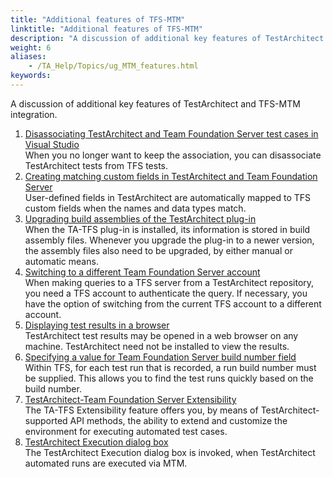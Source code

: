 ```yaml
--- 
title: "Additional features of TFS-MTM"
linktitle: "Additional features of TFS-MTM"
description: "A discussion of additional key features of TestArchitect and TFS-MTM integration."
weight: 6
aliases: 
    - /TA_Help/Topics/ug_MTM_features.html
keywords: 
---
```


A discussion of additional key features of TestArchitect and TFS-MTM integration.

1.  [Disassociating TestArchitect and Team Foundation Server test cases in Visual Studio](/TA_Help/Topics/ug_MTM_disassociate.html)  
When you no longer want to keep the association, you can disassociate TestArchitect tests from TFS tests.
2.  [Creating matching custom fields in TestArchitect and Team Foundation Server](/TA_Help/Topics/ug_MTM_matching_custom_fields.html)  
User-defined fields in TestArchitect are automatically mapped to TFS custom fields when the names and data types match.
3.  [Upgrading build assemblies of the TestArchitect plug-in](/TA_Help/Topics/ug_MTM_upgrading_assemblies.html)  
When the TA-TFS plug-in is installed, its information is stored in build assembly files. Whenever you upgrade the plug-in to a newer version, the assembly files also need to be upgraded, by either manual or automatic means.
4.  [Switching to a different Team Foundation Server account](/TA_Help/Topics/ug_MTM_switching_TFS_account.html)  
When making queries to a TFS server from a TestArchitect repository, you need a TFS account to authenticate the query. If necessary, you have the option of switching from the current TFS account to a different account.
5.  [Displaying test results in a browser](/TA_Help/Topics/ug_MTM_open_result_web.html)  
TestArchitect test results may be opened in a web browser on any machine. TestArchitect need not be installed to view the results.
6.  [Specifying a value for Team Foundation Server build number field](/TA_Help/Topics/ug_MTM_build_number_field.html)  
Within TFS, for each test run that is recorded, a run build number must be supplied. This allows you to find the test runs quickly based on the build number.
7.  [TestArchitect-Team Foundation Server Extensibility](/TA_Help/Topics/ug_MTM_Extensibility.html)  
The TA-TFS Extensibility feature offers you, by means of TestArchitect-supported API methods, the ability to extend and customize the environment for executing automated test cases.
8.  [TestArchitect Execution dialog box](/TA_Help/Topics/ug_TestArchitect_execution_dialog.html)  
The TestArchitect Execution dialog box is invoked, when TestArchitect automated runs are executed via MTM.




